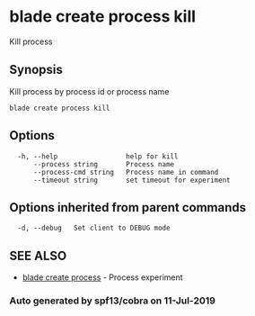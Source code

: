 # blade create process kill

Kill process

## Synopsis

Kill process by process id or process name

```text
blade create process kill
```

## Options

```text
  -h, --help                 help for kill
      --process string       Process name
      --process-cmd string   Process name in command
      --timeout string       set timeout for experiment
```

## Options inherited from parent commands

```text
  -d, --debug   Set client to DEBUG mode
```

## SEE ALSO

* [blade create process](blade_create_process.md)     - Process experiment

### Auto generated by spf13/cobra on 11-Jul-2019

